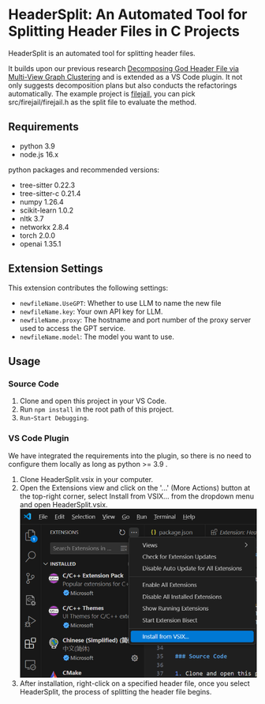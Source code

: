 # HeaderSplit: An Automated Tool for Splitting Header Files in C Projects

HeaderSplit is an automated tool for splitting header files.

It builds upon our previous research [Decomposing God Header File via Multi-View Graph Clustering](https://arxiv.org/abs/2406.16487) and is extended as a VS Code plugin. 
It not only suggests decomposition plans but also conducts the refactorings automatically. The example project is [filejail](https://github.com/netblue30/firejail), you can pick src/firejail/firejail.h as the split file to evaluate the method.

## Requirements

* python 3.9
* node.js 16.x

python packages and recommended versions:
* tree-sitter               0.22.3                   
* tree-sitter-c             0.21.4 
* numpy                     1.26.4                 
* scikit-learn              1.0.2            
* nltk                      3.7
* networkx                  2.8.4
* torch                     2.0.0
* openai                    1.35.1

## Extension Settings

This extension contributes the following settings:

* `newfileName.UseGPT`: Whether to use LLM to name the new file
* `newfileName.key`: Your own API key for LLM.
* `newfileName.proxy`: The hostname and port number of the proxy server used to access the GPT service.
* `newfileName.model`: The model you want to use.

## Usage

### Source Code

1. Clone and open this project in your VS Code.
2. Run `npm install` in the root path of this project.
3. `Run`-`Start Debugging`.

### VS Code Plugin

We have integrated the requirements into the plugin, so there is no need to configure them locally as long as python >= 3.9 .

1. Clone HeaderSplit.vsix in your computer.
2. Open the Extensions view and click on the '...' (More Actions) button at the top-right corner, select Install from VSIX... from the dropdown menu and open HeaderSplit.vsix.
 ![Step1](./intro.png)
3. After installation, right-click on a specified header file, once you select HeaderSplit, the process of splitting the header file begins. 
